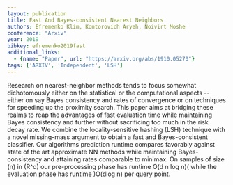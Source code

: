```yaml
---
layout: publication
title: Fast And Bayes-consistent Nearest Neighbors
authors: Efremenko Klim, Kontorovich Aryeh, Noivirt Moshe
conference: "Arxiv"
year: 2019
bibkey: efremenko2019fast
additional_links:
  - {name: "Paper", url: "https://arxiv.org/abs/1910.05270"}
tags: ['ARXIV', 'Independent', 'LSH']
---
```

Research on nearest-neighbor methods tends to focus somewhat dichotomously either on the statistical or the computational aspects -- either on say Bayes consistency and rates of convergence or on techniques for speeding up the proximity search. This paper aims at bridging these realms to reap the advantages of fast evaluation time while maintaining Bayes consistency and further without sacrificing too much in the risk decay rate. We combine the locality-sensitive hashing (LSH) technique with a novel missing-mass argument to obtain a fast and Bayes-consistent classifier. Our algorithms prediction runtime compares favorably against state of the art approximate NN methods while maintaining Bayes-consistency and attaining rates comparable to minimax. On samples of size (n) in (R^d) our pre-processing phase has runtime O(d n log n)( while the evaluation phase has runtime )O(dlog n) per query point.
